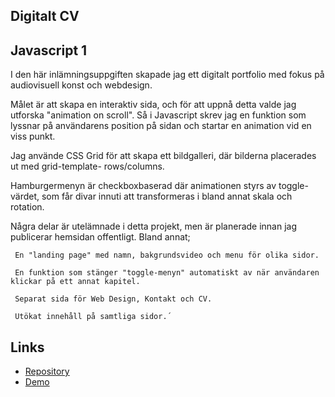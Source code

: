 
Digitalt CV
--------------
Javascript 1
--------------

I den här inlämningsuppgiften skapade jag ett digitalt portfolio med fokus på audiovisuell konst och webdesign. 

Målet är att skapa en interaktiv sida, och för att uppnå detta valde jag utforska "animation on scroll". Så i Javascript skrev jag en funktion som lyssnar på användarens position på sidan och startar en animation vid en viss punkt. 

Jag använde CSS Grid för att skapa ett bildgalleri, där bilderna placerades ut med grid-template- rows/columns. 

Hamburgermenyn är checkboxbaserad där animationen styrs av toggle-värdet, som får divar innuti att transformeras i bland annat skala och rotation.

Några delar är utelämnade i detta projekt, men är planerade innan jag publicerar hemsidan offentligt. 
Bland annat;

     En "landing page" med namn, bakgrundsvideo och menu för olika sidor.

     En funktion som stänger "toggle-menyn" automatiskt av när användaren klickar på ett annat kapitel. 

     Separat sida för Web Design, Kontakt och CV. 

     Utökat innehåll på samtliga sidor.´


## Links

* [Repository](https://github.com/solkatt/digitaltCV.git) 
* [Demo](https://github.com/solkatt/digitaltCV.git) 